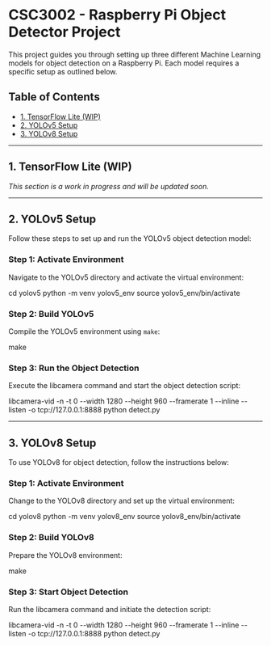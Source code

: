 # CSC3002 - Raspberry Pi Object Detector Project

This project guides you through setting up three different Machine Learning models for object detection on a Raspberry Pi. Each model requires a specific setup as outlined below.

## Table of Contents
- [1. TensorFlow Lite (WIP)](#1-tensorflow-lite-wip)
- [2. YOLOv5 Setup](#2-yolov5-setup)
- [3. YOLOv8 Setup](#3-yolov8-setup)

---

## 1. TensorFlow Lite (WIP)
*This section is a work in progress and will be updated soon.*

---

## 2. YOLOv5 Setup

Follow these steps to set up and run the YOLOv5 object detection model:

### Step 1: Activate Environment
Navigate to the YOLOv5 directory and activate the virtual environment:

cd yolov5
python -m venv yolov5_env
source yolov5_env/bin/activate


### Step 2: Build YOLOv5
Compile the YOLOv5 environment using `make`:

make

### Step 3: Run the Object Detection
Execute the libcamera command and start the object detection script:

libcamera-vid -n -t 0 --width 1280 --height 960 --framerate 1 --inline --listen -o tcp://127.0.0.1:8888
python detect.py

---

## 3. YOLOv8 Setup

To use YOLOv8 for object detection, follow the instructions below:

### Step 1: Activate Environment
Change to the YOLOv8 directory and set up the virtual environment:

cd yolov8
python -m venv yolov8_env
source yolov8_env/bin/activate

### Step 2: Build YOLOv8
Prepare the YOLOv8 environment:

make

### Step 3: Start Object Detection
Run the libcamera command and initiate the detection script:

libcamera-vid -n -t 0 --width 1280 --height 960 --framerate 1 --inline --listen -o tcp://127.0.0.1:8888
python detect.py

